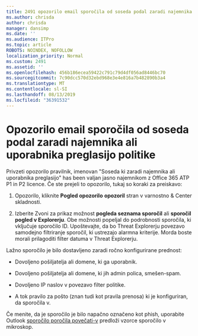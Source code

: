 ```yaml
---
title: 2491 opozorilo email sporočila od soseda podal zaradi najemnika ali uporabnika preglasijo politike
ms.author: chrisda
author: chrisda
manager: dansimp
ms.date: ''
ms.audience: ITPro
ms.topic: article
ROBOTS: NOINDEX, NOFOLLOW
localization_priority: Normal
ms.custom: 2491
ms.assetid: ''
ms.openlocfilehash: 456b186ecea59422c791c79d4df056ad8446bc70
ms.sourcegitcommit: 7c90dcc570d32ebd968e3e4e816a7b482890b3a4
ms.translationtype: MT
ms.contentlocale: sl-SI
ms.lasthandoff: 08/13/2019
ms.locfileid: "36391532"
---
```

# <a name="alert-email-messages-from-the-phish-delivered-due-to-tenant-or-user-override-policy"></a>Opozorilo email sporočila od soseda podal zaradi najemnika ali uporabnika preglasijo politike

Privzeti opozorilo pravilnik, imenovan "Soseda ki zaradi najemnika ali uporabnika preglasijo" has been valjan jasno najemnikom z Office 365 ATP P1 in P2 licence. Če ste prejeli to opozorilo, tukaj so koraki za preiskavo:

1. Opozorilo, kliknite **Pogled opozorilo** **opozoril** stran v varnostno & Center skladnosti.

2. Izberite Zvoni za prikaz možnost **pogleda seznama sporočil** ali **sporočil pogled v Explorerju**. Obe možnosti popeljal do podrobnosti sporočila, ki vključuje sporočilo ID. Upoštevajte, da bo Threat Explorerju povezavo samodejno filtriranje sporočil, ki ustrezajo alarmna kriterije. Morda boste morali prilagoditi filter datuma v Threat Explorerju.

Lažno sporočilo je bilo dostavljeno zaradi ročno konfigurirane prednost:

- Dovoljeno pošiljatelja ali domene, ki ga uporabnik.

- Dovoljeno pošiljatelja ali domene, ki jih admin polica, smešen-spam.

- Dovoljeno IP naslov v povezavo filter politike.

- A tok pravilo za pošto (znan tudi kot pravila prenosa) ki je konfiguriran, da sporočila v.

Če menite, da je sporočilo je bilo napačno označeno kot phish, uporabite Outlook [sporočilo poročila povečati-v](https://support.office.com/article/b5caa9f1-cdf3-4443-af8c-ff724ea719d2) predloži vzorce sporočilo v mikroskop.
